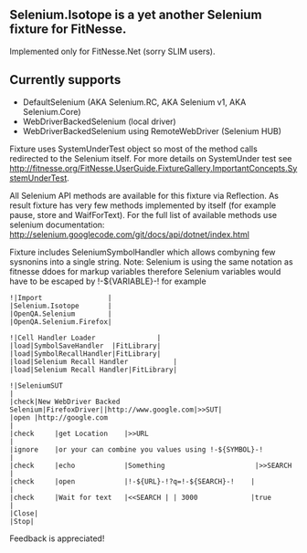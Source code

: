 ## Selenium.Isotope is a yet another Selenium fixture for FitNesse.

Implemented only for FitNesse.Net (sorry SLIM users).

## Currently supports 
* DefaultSelenium (AKA Selenium.RC, AKA Selenium v1, AKA Selenium.Core)
* WebDriverBackedSelenium (local driver)
* WebDriverBackedSelenium using RemoteWebDriver (Selenium HUB)

Fixture uses SystemUnderTest object so most of the method calls redirected to the Selenium itself.
For more details on SystemUnder test see http://fitnesse.org/FitNesse.UserGuide.FixtureGallery.ImportantConcepts.SystemUnderTest.

All Selenium API methods are available for this fixture via Reflection.
As result fixture has very few methods implemented by itself (for example pause, store and WaifForText).
For the full list of available methods use selenium documentation: http://selenium.googlecode.com/git/docs/api/dotnet/index.html

Fixture includes SeleniumSymbolHandler which allows combyning few sysnonins into a single string.
Note: Selenium is using the same notation as fitnesse ddoes for markup variables therefore Selenium variables would have to be escaped by !-${VARIABLE}-!
for example 

```
!|Import                |
|Selenium.Isotope       |
|OpenQA.Selenium        |
|OpenQA.Selenium.Firefox|

!|Cell Handler Loader               |
|load|SymbolSaveHandler  |FitLibrary|
|load|SymbolRecallHandler|FitLibrary|
|load|Selenium Recall Handler           |
|load|Selenium Recall Handler|FitLibrary|

!|SeleniumSUT                                                            |
|check|New WebDriver Backed Selenium|FirefoxDriver||http://www.google.com|>>SUT|
|open |http://google.com                                                 |
|check     |get Location    |>>URL                                       |
|ignore    |or your can combine you values using !-${SYMBOL}-!           |
|check     |echo            |Something                      |>>SEARCH    |
|check     |open            |!-${URL}-!?q=!-${SEARCH}-!    |             |
|check     |Wait for text   |<<SEARCH | | 3000             |true         |
|Close|
|Stop|

```

Feedback is appreciated!

